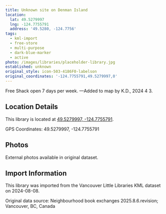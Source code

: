 ```yaml
---
title: Unknown site on Denman Island
location:
  lat: 49.5279997
  lng: -124.7755791
  address: '49.5280, -124.7756'
tags:
  - kml-import
  - free-store
  - multi-purpose
  - dark-blue-marker
  - active
photo: /images/libraries/placeholder-library.jpg
established: unknown
original_style: icon-503-4186F0-labelson
original_coordinates: '-124.7755791,49.5279997,0'
---
```

Free Shack open 7 days per week.
—Added to map by K.D., 2024 4 3.  

## Location Details

This library is located at [49.5279997, -124.7755791](https://www.google.com/maps?q=49.5279997,-124.7755791).

GPS Coordinates: 49.5279997, -124.7755791

## Photos

External photos available in original dataset.

## Import Information

This library was imported from the Vancouver Little Libraries KML dataset on 2024-08-08.

Original data source: Neighbourhood book exchanges 2025.8.6.revision; Vancouver, BC, Canada
